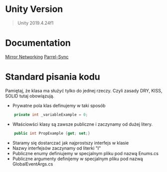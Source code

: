 # Unity Version
> Unity 2019.4.24f1
# Documentation
[Mirror Networking](https://mirror-networking.gitbook.io/docs/)
[Parrel-Sync](https://github.com/VeriorPies/ParrelSync)
# Standard pisania kodu
Pamiętaj, że klasa ma służyć tylko do jednej rzeczy. Czyli zasady DRY, KISS, SOLID tutaj obowiązują.

- Prywatne pola klas definujemy w taki sposób

```csharp
    private int _variableExample = 0;
```

- Właściowści klasy są zawsze publiczne i zaczynamy od dużej litery.

```csharp
    public int PropExample {get; set;}
```

- Staramy się dostarczać jak najprostszy interfejs w klasie
- Nazwy interfejsów zaczynamy od literki "I"
- Publiczne enumy definiujemy w specjalnym pliku pod nazwą Enums.cs
- Publiczne argumenty definijemy w specjalnym pliku pod nazwą GlobalEventArgs.cs
